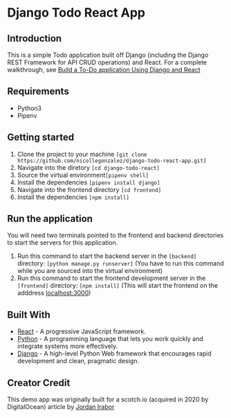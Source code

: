# Django Todo React App

## Introduction

This is a simple Todo application built off Django (including the Django REST Framework for API CRUD operations) and React. For a complete walkthrough, see [Build a To-Do application Using Django and React](https://www.digitalocean.com/community/tutorials/build-a-to-do-application-using-django-and-react/edit)

## Requirements
* Python3
* Pipenv

## Getting started
1. Clone the project to your machine ```[git clone https://github.com/nicollegonzalez/django-todo-react-app.git]```
2. Navigate into the diretory ```[cd django-todo-react]```
3. Source the virtual environment```[pipenv shell]```
4. Install the dependencies ```[pipenv install django]```
5. Navigate into the frontend directory ```[cd frontend]```
5. Install the dependencies ```[npm install]```

## Run the application
You will need two terminals pointed to the frontend and backend directories to start the servers for this application.

1. Run this command to start the backend server in the ```[backend]``` directory: ```[python manage.py runserver]``` (You have to run this command while you are sourced into the virtual environment)
2. Run this command to start the frontend development server in the ```[frontend]``` directory: ```[npm install]``` (This will start the frontend on the adddress [localhost:3000](http://localhost:3000))

## Built With

* [React](https://reactjs.org) - A progressive JavaScript framework.
* [Python](https://www.python.org/) - A programming language that lets you work quickly and integrate systems more effectively.
* [Django](http://djangoproject.org/) - A high-level Python Web framework that encourages rapid development and clean, pragmatic design.

## Creator Credit

This demo app was originally built for a scotch.io (acquired in 2020 by DigitalOcean) article by [Jordan Irabor](https://github.com/Jordanirabor/django-todo-react)
